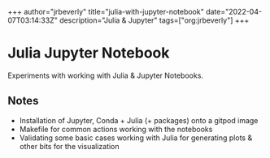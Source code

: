 +++
author="jrbeverly"
title="julia-with-jupyter-notebook"
date="2022-04-07T03:14:33Z"
description="Julia & Jupyter"
tags=["org:jrbeverly"]
+++

# Julia Jupyter Notebook

Experiments with working with Julia & Jupyter Notebooks.

## Notes

- Installation of Jupyter, Conda + Julia (+ packages) onto a gitpod image
- Makefile for common actions working with the notebooks
- Validating some basic cases working with Julia for generating plots & other bits for the visualization
